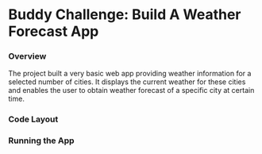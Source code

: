 # Buddy Challenge: Build A Weather Forecast App

### Overview
The project built a very basic web app providing weather information for a selected number of cities. It displays the current weather for these cities and enables the user to obtain weather forecast of a specific city at certain time.

### Code Layout

### Running the App

